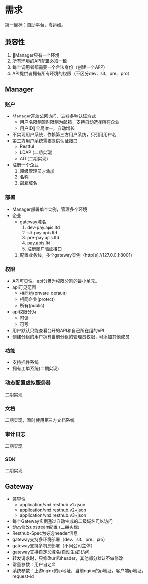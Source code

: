 # 需求

第一目标：自助平台，零运维。

## 兼容性

1. Manager只有一个环境
1. 所有环境的API配置必须一致
1. 每个调用者都需要一个合法身份（创建一个APP）
1. API提供者拥有所有环境的权限（不区分dev、sit、pre、pro）

## Manager

### 账户

- Manager开放公网访问，支持多种认证方式
  - 用户名限制暂时限制为邮箱，支持自动选择所在企业
  - 用户ID全局唯一，自动增长
- 不实现用户系统，依赖第三方用户系统，只引用用户名
- 第三方用户系统需要提供认证接口
  - Restful
  - LDAP (二期实现)
  - AD (二期实现)
- 注册一个企业
  1. 超级管理员才添加
  1. 名称
  1. 邮箱域名

### 部署

- Manager部署单个实例，管理多个环境
- 企业
  - gateway域名
    1. dev-pay.apis.ltd
    1. sit-pay.apis.ltd
    1. pre-pay.apis.ltd
    1. pay.apis.ltd
    1. 注册账户验证接口
  1. 配置业务线，多个gateway实例（http[s]://127.0.0.1:8001）

### 权限

- API可见性。api分组为权限分割的最小单元。
- api可见范围
  - 相同组(private, default)
  - 相同企业(protect)
  - 所有(public)
- api权限分为
  - 可读
  - 可写
- 用户默认只能查看公开的API和自己所在组的API
- 创建分组的用户拥有当前分组的管理员权限，可添加其他成员

### 功能

- 支持插件系统
- 拥有工单系统(二期实现)

### 动态配置虚拟服务器

二期实现

### 文档

二期实现，暂时使用第三方文档系统

### 审计日志

二期实现

### SDK

二期实现

## Gateway

- 兼容性
  - application/vnd.resthub.v1+json
  - application/vnd.resthub.v2+json
  - application/vnd.resthub.v3+json
- 每个Gateway实例通过自动生成的二级域名可以访问
- 动态修改upstream配置 (二期实现)
- Resthub-Spec为必选header信息
- gateway支持多环境部署（dev、sit、pre、pro）
- gateway支持多机房部署（不同公司主体）
- gateway支持自定义域名(自动生成)访问
- 转发请求时，只修改uri和header，其他部分默认不做修改
- 常量参数：用户自定义
- 系统参数：上游nginx的ip地址，当前nginx的ip地址，客户端ip地址，request-id